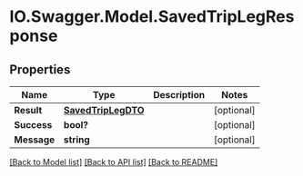 # IO.Swagger.Model.SavedTripLegResponse
## Properties

Name | Type | Description | Notes
------------ | ------------- | ------------- | -------------
**Result** | [**SavedTripLegDTO**](SavedTripLegDTO.md) |  | [optional] 
**Success** | **bool?** |  | [optional] 
**Message** | **string** |  | [optional] 

[[Back to Model list]](../README.md#documentation-for-models) [[Back to API list]](../README.md#documentation-for-api-endpoints) [[Back to README]](../README.md)

